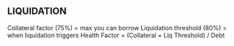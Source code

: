 
## LIQUIDATION

Collateral factor (75%) = max you can borrow
Liquidation threshold (80%) = when liquidation triggers
Health Factor = (Collateral × Liq Threshold) / Debt
